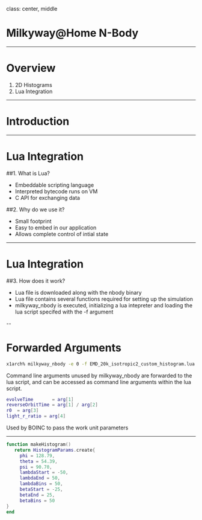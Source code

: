 
class: center, middle

# Milkyway@Home N-Body

---

# Overview

1. 2D Histograms
2. Lua Integration

---

# Introduction

---

# Lua Integration

##1. What is Lua?
- Embeddable scripting language
- Interpreted bytecode runs on VM
- C API for exchanging data

##2. Why do we use it?
- Small footprint
- Easy to embed in our application
- Allows complete control of intial state

---

# Lua Integration

##3. How does it work?
- Lua file is downloaded along with the nbody binary
- Lua file contains several functions required for setting up the simulation
- milkyway_nbody is executed, initializing a lua intepreter and loading the lua script specifed with the -f argument

--

# Forwarded Arguments

```bash
x1arch% milkyway_nbody -e 0 -f EMD_20k_isotropic2_custom_histogram.lua -z customHist.hist --disable-opencl 2 1 1 0.5 10 0.5
```

Command line arguments unused by milkyway_nbody are forwarded to the lua script, and can be accessed as command line arguments within the lua script.

```lua 
evolveTime       = arg[1]
reverseOrbitTime = arg[1] / arg[2]
r0  = arg[3]
light_r_ratio = arg[4]
```

Used by BOINC to pass the work unit parameters

---

```lua
function makeHistogram()
   return HistogramParams.create{
     phi = 128.79,
     theta = 54.39,
     psi = 90.70,
     lambdaStart = -50,
     lambdaEnd = 50,
     lambdaBins = 50,
     betaStart = -25,
     betaEnd = 25,
     betaBins = 50 
}
end
```
